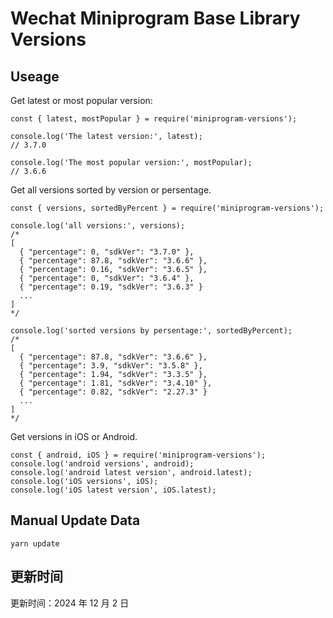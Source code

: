 
# Wechat Miniprogram Base Library Versions

## Useage

Get latest or most popular version:

```;
const { latest, mostPopular } = require('miniprogram-versions');

console.log('The latest version:', latest);
// 3.7.0

console.log('The most popular version:', mostPopular);
// 3.6.6

```

Get all versions sorted by version or persentage.

```
const { versions, sortedByPercent } = require('miniprogram-versions');

console.log('all versions:', versions);
/*
[
  { "percentage": 0, "sdkVer": "3.7.0" },
  { "percentage": 87.8, "sdkVer": "3.6.6" },
  { "percentage": 0.16, "sdkVer": "3.6.5" },
  { "percentage": 0, "sdkVer": "3.6.4" },
  { "percentage": 0.19, "sdkVer": "3.6.3" }
  ...
]
*/

console.log('sorted versions by persentage:', sortedByPercent);
/*
[
  { "percentage": 87.8, "sdkVer": "3.6.6" },
  { "percentage": 3.9, "sdkVer": "3.5.8" },
  { "percentage": 1.94, "sdkVer": "3.3.5" },
  { "percentage": 1.81, "sdkVer": "3.4.10" },
  { "percentage": 0.82, "sdkVer": "2.27.3" }
  ...
]
*/
```

Get versions in iOS or Android.

```
const { android, iOS } = require('miniprogram-versions');
console.log('android versions', android);
console.log('android latest version', android.latest);
console.log('iOS versions', iOS);
console.log('iOS latest version', iOS.latest);
```

## Manual Update Data

```
yarn update
```

## 更新时间

更新时间：2024 年 12 月 2 日

